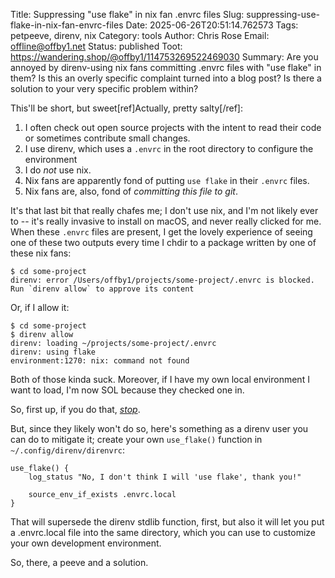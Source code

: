 Title: Suppressing "use flake" in nix fan .envrc files
Slug: suppressing-use-flake-in-nix-fan-envrc-files
Date: 2025-06-26T20:51:14.762573
Tags: petpeeve, direnv, nix
Category: tools
Author: Chris Rose
Email: offline@offby1.net
Status: published
Toot: https://wandering.shop/@offby1/114753269522469030
Summary: Are you annoyed by direnv-using nix fans committing .envrc files with "use flake" in them? Is this an overly specific complaint turned into a blog post? Is there a solution to your very specific problem within? 

This'll be short, but sweet[ref]Actually, pretty salty[/ref]:

1. I often check out open source projects with the intent to read their code or sometimes contribute small changes.
2. I use direnv, which uses a `.envrc` in the root directory to configure the environment
3. I do _not_ use nix.
4. Nix fans are apparently fond of putting `use flake` in their `.envrc` files.
5. Nix fans are, also, fond of _committing this file to git_.

It's that last bit that really chafes me; I don't use nix, and I'm not likely ever to -- it's really invasive to install on macOS, and never really clicked for me. When these `.envrc` files are present, I get the lovely experience of seeing one of these two outputs every time I chdir to a package written by one of these nix fans:

```shellsession
$ cd some-project
direnv: error /Users/offby1/projects/some-project/.envrc is blocked. Run `direnv allow` to approve its content
```

Or, if I allow it:

```shellsession
$ cd some-project
$ direnv allow
direnv: loading ~/projects/some-project/.envrc
direnv: using flake
environment:1270: nix: command not found
```

Both of those kinda suck. Moreover, if I have my own local environment I want to load, I'm now SOL because they checked one in.

So, first up, if you do that, [*stop*](https://wandering.shop/@offby1/114753269522469030).

But, since they likely won't do so, here's something as a direnv user you can do to mitigate it; create your own `use_flake()` function in `~/.config/direnv/direnvrc`:

```shell
use_flake() {
    log_status "No, I don't think I will 'use flake', thank you!"
    
    source_env_if_exists .envrc.local
}
```

That will supersede the direnv stdlib function, first, but also it will let you put a .envrc.local file into the same directory, which you can use to customize your own development environment.

So, there, a peeve and a solution.

